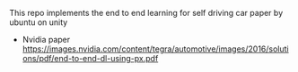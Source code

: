 This repo implements the end to end learning for self driving car paper by ubuntu on unity
- Nvidia paper https://images.nvidia.com/content/tegra/automotive/images/2016/solutions/pdf/end-to-end-dl-using-px.pdf